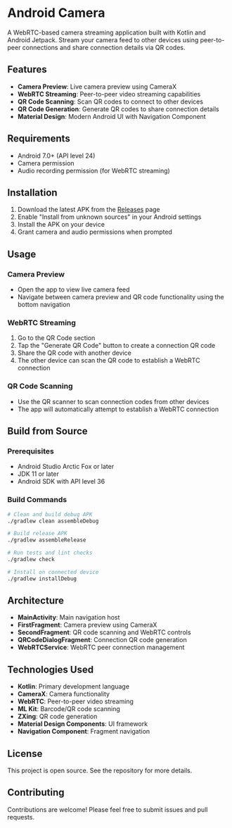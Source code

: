 # Android Camera

A WebRTC-based camera streaming application built with Kotlin and Android Jetpack. Stream your camera feed to other devices using peer-to-peer connections and share connection details via QR codes.

## Features

- **Camera Preview**: Live camera preview using CameraX
- **WebRTC Streaming**: Peer-to-peer video streaming capabilities
- **QR Code Scanning**: Scan QR codes to connect to other devices
- **QR Code Generation**: Generate QR codes to share connection details
- **Material Design**: Modern Android UI with Navigation Component

## Requirements

- Android 7.0+ (API level 24)
- Camera permission
- Audio recording permission (for WebRTC streaming)

## Installation

1. Download the latest APK from the [Releases](../../releases) page
2. Enable "Install from unknown sources" in your Android settings
3. Install the APK on your device
4. Grant camera and audio permissions when prompted

## Usage

### Camera Preview
- Open the app to view live camera feed
- Navigate between camera preview and QR code functionality using the bottom navigation

### WebRTC Streaming
1. Go to the QR Code section
2. Tap the "Generate QR Code" button to create a connection QR code
3. Share the QR code with another device
4. The other device can scan the QR code to establish a WebRTC connection

### QR Code Scanning
- Use the QR scanner to scan connection codes from other devices
- The app will automatically attempt to establish a WebRTC connection

## Build from Source

### Prerequisites
- Android Studio Arctic Fox or later
- JDK 11 or later
- Android SDK with API level 36

### Build Commands

```bash
# Clean and build debug APK
./gradlew clean assembleDebug

# Build release APK
./gradlew assembleRelease

# Run tests and lint checks
./gradlew check

# Install on connected device
./gradlew installDebug
```

## Architecture

- **MainActivity**: Main navigation host
- **FirstFragment**: Camera preview using CameraX
- **SecondFragment**: QR code scanning and WebRTC controls
- **QRCodeDialogFragment**: Connection QR code generation
- **WebRTCService**: WebRTC peer connection management

## Technologies Used

- **Kotlin**: Primary development language
- **CameraX**: Camera functionality
- **WebRTC**: Peer-to-peer video streaming
- **ML Kit**: Barcode/QR code scanning
- **ZXing**: QR code generation
- **Material Design Components**: UI framework
- **Navigation Component**: Fragment navigation

## License

This project is open source. See the repository for more details.

## Contributing

Contributions are welcome! Please feel free to submit issues and pull requests.